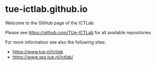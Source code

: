 # tue-ictlab.github.io

Welcome to the GitHub page of the ICTLab.

Please see https://github.com/TUe-ICTLab for all available repositories

For more information see also the following sites:
- https://www.tue.nl/ictlab
- https://www.sps.tue.nl/ictlab/
